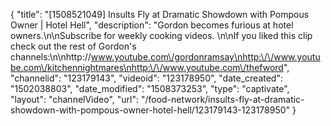 {
    "title": "[1508521049] Insults Fly at Dramatic Showdown with Pompous Owner | Hotel Hell",
    "description": "Gordon becomes furious at hotel owners.\n\nSubscribe for weekly cooking videos. \n\nIf you liked this clip check out the rest of Gordon's channels:\n\nhttp:\/\/www.youtube.com\/gordonramsay\nhttp:\/\/www.youtube.com\/kitchennightmares\nhttp:\/\/www.youtube.com\/thefword",
    "channelid": "123179143",
    "videoid": "123178950",
    "date_created": "1502038803",
    "date_modified": "1508373253",
    "type": "captivate",
    "layout": "channelVideo",
    "url": "\/food-network\/insults-fly-at-dramatic-showdown-with-pompous-owner-hotel-hell\/123179143-123178950"
}